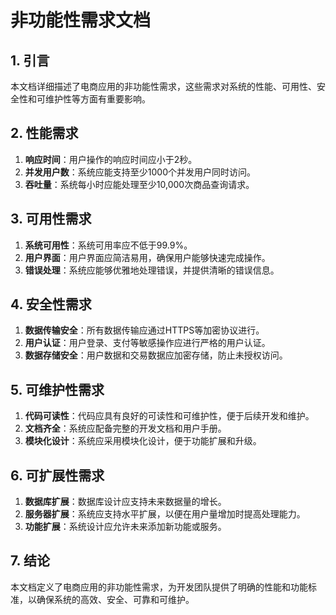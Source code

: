 # 非功能性需求文档

## 1. 引言

本文档详细描述了电商应用的非功能性需求，这些需求对系统的性能、可用性、安全性和可维护性等方面有重要影响。

## 2. 性能需求

1. **响应时间**：用户操作的响应时间应小于2秒。
2. **并发用户数**：系统应能支持至少1000个并发用户同时访问。
3. **吞吐量**：系统每小时应能处理至少10,000次商品查询请求。

## 3. 可用性需求

1. **系统可用性**：系统可用率应不低于99.9%。
2. **用户界面**：用户界面应简洁易用，确保用户能够快速完成操作。
3. **错误处理**：系统应能够优雅地处理错误，并提供清晰的错误信息。

## 4. 安全性需求

1. **数据传输安全**：所有数据传输应通过HTTPS等加密协议进行。
2. **用户认证**：用户登录、支付等敏感操作应进行严格的用户认证。
3. **数据存储安全**：用户数据和交易数据应加密存储，防止未授权访问。

## 5. 可维护性需求

1. **代码可读性**：代码应具有良好的可读性和可维护性，便于后续开发和维护。
2. **文档齐全**：系统应配备完整的开发文档和用户手册。
3. **模块化设计**：系统应采用模块化设计，便于功能扩展和升级。

## 6. 可扩展性需求

1. **数据库扩展**：数据库设计应支持未来数据量的增长。
2. **服务器扩展**：系统应支持水平扩展，以便在用户量增加时提高处理能力。
3. **功能扩展**：系统设计应允许未来添加新功能或服务。

## 7. 结论

本文档定义了电商应用的非功能性需求，为开发团队提供了明确的性能和功能标准，以确保系统的高效、安全、可靠和可维护。